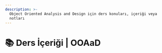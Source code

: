 ```yaml
---
description: >-
  Object Oriented Analysis and Design için ders konuları, içeriği veya
  notları
---
```


# 📚 Ders İçeriği \| OOAaD

